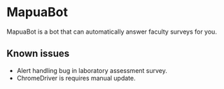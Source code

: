 # MapuaBot
MapuaBot is a bot that can automatically answer faculty surveys for you.

## Known issues
  - Alert handling bug in laboratory assessment survey.
  - ChromeDriver is requires manual update.
